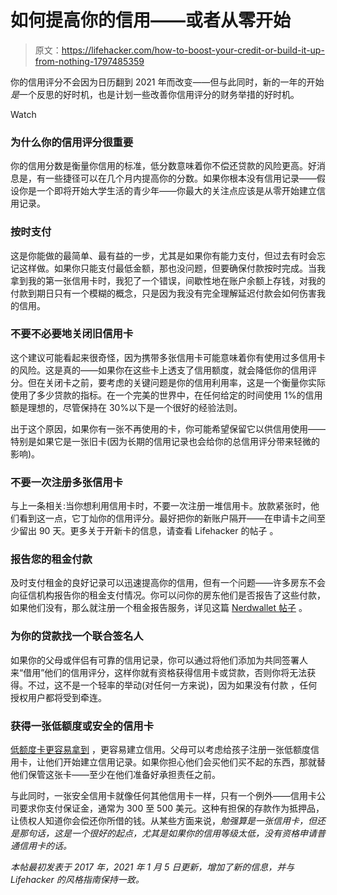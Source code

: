 # 如何提高你的信用——或者从零开始

> 原文：<https://lifehacker.com/how-to-boost-your-credit-or-build-it-up-from-nothing-1797485359>

你的信用评分不会因为日历翻到 2021 年而改变——但与此同时，新的一年的开始*是*一个反思的好时机，也是计划一些改善你信用评分的财务举措的好时机。

Watch

### **为什么你的信用评分很重要**

你的信用分数是衡量你信用的标准，低分数意味着你不偿还贷款的风险更高。好消息是，有一些捷径可以在几个月内提高你的分数。如果你根本没有信用记录——假设你是一个即将开始大学生活的青少年——你最大的关注点应该是从零开始建立信用记录。

### **按时支付**

这是你能做的最简单、最有益的一步，尤其是如果你有能力支付，但过去有时会忘记这样做。如果你只能支付最低金额，那也没问题，但要确保付款按时完成。当我拿到我的第一张信用卡时，我犯了一个错误，间歇性地在账户余额上存钱，对我的付款到期日只有一个模糊的概念，只是因为我没有完全理解延迟付款会如何伤害我的信用。

### 不要不必要地关闭旧信用卡

这个建议可能看起来很奇怪，因为携带多张信用卡可能意味着你有使用过多信用卡的风险。这是真的——如果你在这些卡上透支了信用额度，就会降低你的信用评分。但在关闭卡之前，要考虑的关键问题是你的信用利用率，这是一个衡量你实际使用了多少贷款的指标。在一个完美的世界中，在任何给定的时间使用 1%的信用额是理想的，尽管保持在 30%以下是一个很好的经验法则。

出于这个原因，如果你有一张不再使用的卡，你可能希望保留它以供信用使用——特别是如果它是一张旧卡(因为长期的信用记录也会给你的总信用评分带来轻微的影响)。

### **不要一次注册多张信用卡**

与上一条相关:当你想利用信用卡时，不要一次注册一堆信用卡。放款紧张时，他们看到这一点，它丁灿你的信用评分。最好把你的新账户隔开——在申请卡之间至少留出 90 天。更多关于开新卡的信息，请查看 Lifehacker 的帖子 。

### **报告您的租金付款**

及时支付租金的良好记录可以迅速提高你的信用，但有一个问题——许多房东不会向征信机构报告你的租金支付情况。你可以问你的房东他们是否报告了这些付款，如果他们没有，那么就注册一个租金报告服务，详见这篇 [Nerdwallet 帖子](https://www.nerdwallet.com/article/finance/rent-reporting-services) 。

### **为你的贷款找一个联合签名人**

如果你的父母或伴侣有可靠的信用记录，你可以通过将他们添加为共同签署人来“借用”他们的信用评分，这样你就有资格获得信用卡或贷款，否则你将无法获得。不过，这不是一个轻率的举动(对任何一方来说)，因为如果没有付款 ，任何授权用户都将受到牵连。

### **获得一张低额度或安全的信用卡**

[低额度卡更容易拿到](https://www.nerdwallet.com/best/credit-cards/no-credit) ，更容易建立信用。父母可以考虑给孩子注册一张低额度信用卡，让他们开始建立信用记录。如果你担心他们会买他们买不起的东西，那就替他们保管这张卡——至少在他们准备好承担责任之前。

与此同时，一张安全信用卡就像任何其他信用卡一样，只有一个例外——信用卡公司要求你支付保证金，通常为 300 至 500 美元。这种有担保的存款作为抵押品，让债权人知道你会偿还你所借的钱。从某些方面来说，*勉强算是一张信用卡，但还是那句话，这是一个很好的起点，尤其是如果你的信用等级太低，没有资格申请普通信用卡的话。*

*本帖最初发表于 2017 年，2021 年 1 月 5 日更新，增加了新的信息，并与 Lifehacker 的风格指南保持一致。*